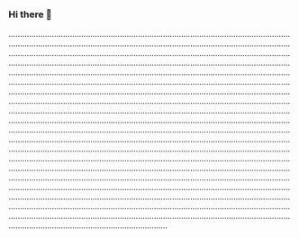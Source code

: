 ### Hi there 👋

......................................................................................................................................................................................................................................................................................................................................................................................................................................................................................................................................................................................................................................................................................................................................................................................................................................................................................................................................................................................................................................................................................................................................................................................................................................................................................................................................................................................................................................................................................................................................................................................................................................................................................................................................................................................................................................................................................................................................................................................................................................................................................................................................................................................................................................................................................................................................................................................................................................................................................................................................................................................................................................................